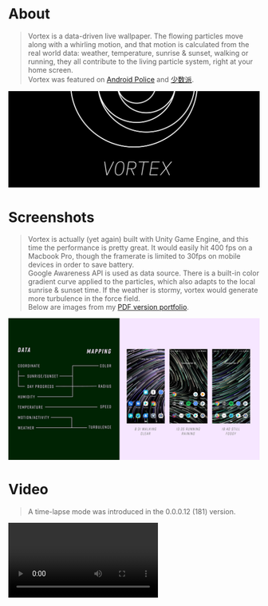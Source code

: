 # About
> Vortex is a data-driven live wallpaper. The flowing particles move along with a whirling motion, and that motion is calculated from the real world data: weather, temperature, sunrise & sunset, walking or running, they all contribute to the living particle system, right at your home screen.  
Vortex was featured on [Android Police](https://www.androidpolice.com/2018/12/22/13-new-and-notable-android-apps-and-live-wallpapers-from-the-last-week-including-memoria-philo-and-mint-browser-12-15-18-12-22-18/) and [少数派](https://sspai.com/post/52842).

![](banner.jpg)

# Screenshots
> Vortex is actually (yet again) built with Unity Game Engine, and this time the performance is pretty great. It would easily hit 400 fps on a Macbook Pro, though the framerate is limited to 30fps on mobile devices in order to save battery.   
Google Awareness API is used as data source. There is a built-in color gradient curve applied to the particles, which also adapts to the local sunrise & sunset time. If the weather is stormy, vortex would generate more turbulence in the force field.  
> Below are images from my [PDF version portfolio](https://fincher.im/Portfolio.pdf).

![](slide-1.jpg)

# Video
> A time-lapse mode was introduced in the 0.0.0.12 (181) version.

<video class="video-js vjs-default-skin vjs-big-play-centered" controls data='{ "fluid": true, "techOrder": ["youtube"], "sources": [{ "type": "video/youtube", "src": "https://www.youtube.com/watch?v=-tZrrraiDHU"}] }' > </video>
  
